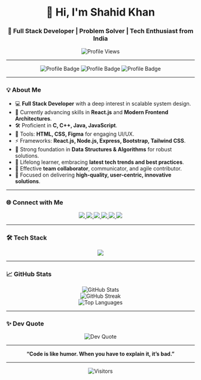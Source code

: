 <h1 align="center">👋 Hi, I'm Shahid Khan</h1>
<h3 align="center">🚀 Full Stack Developer | Problem Solver | Tech Enthusiast from India</h3>

<p align="center">
  <img src="https://komarev.com/ghpvc/?username=vampsdamon&label=Profile%20Views&color=0e75b6&style=flat" alt="Profile Views"/>
</p>

---

<div align="center">
  
  ![Profile Badge](https://img.shields.io/badge/Code-FullStack-blue?style=for-the-badge)
  ![Profile Badge](https://img.shields.io/badge/Focus-React.js-lightgrey?style=for-the-badge)
  ![Profile Badge](https://img.shields.io/badge/Passion-Problem%20Solving-critical?style=for-the-badge)
  
</div>

---

### 💡 About Me

- 💻 **Full Stack Developer** with a deep interest in scalable system design.
- 🌱 Currently advancing skills in **React.js** and **Modern Frontend Architectures**.
- 🛠️ Proficient in **C, C++, Java, JavaScript**.
- 🎨 Tools: **HTML, CSS, Figma** for engaging UI/UX.
- ⚡ Frameworks: **React.js, Node.js, Express, Bootstrap, Tailwind CSS**.
- 🧠 Strong foundation in **Data Structures & Algorithms** for robust solutions.
- 🔭 Lifelong learner, embracing **latest tech trends and best practices**.
- 🤝 Effective **team collaborator**, communicator, and agile contributor.
- 🚀 Focused on delivering **high-quality, user-centric, innovative solutions**.

---

### 🌐 Connect with Me

<p align="center">
  <a href="https://twitter.com/vampsdamon59922" target="_blank">
    <img src="https://img.shields.io/badge/Twitter-1DA1F2?style=for-the-badge&logo=twitter&logoColor=white"/>
  </a>
  <a href="https://linkedin.com/in/md-shahid-khan-1a471b153" target="_blank">
    <img src="https://img.shields.io/badge/LinkedIn-0077B5?style=for-the-badge&logo=linkedin&logoColor=white"/>
  </a>
  <a href="https://stackoverflow.com/users/22066260" target="_blank">
    <img src="https://img.shields.io/badge/StackOverflow-FE7A16?style=for-the-badge&logo=stackoverflow&logoColor=white"/>
  </a>
  <a href="https://www.hackerrank.com/shahidseran786" target="_blank">
    <img src="https://img.shields.io/badge/HackerRank-2EC866?style=for-the-badge&logo=hackerrank&logoColor=white"/>
  </a>
  <a href="https://leetcode.com/shahid_vk18" target="_blank">
    <img src="https://img.shields.io/badge/LeetCode-FFA116?style=for-the-badge&logo=leetcode&logoColor=black"/>
  </a>
  <a href="https://auth.geeksforgeeks.org/user/shahidseran786" target="_blank">
    <img src="https://img.shields.io/badge/GeeksforGeeks-0F9D58?style=for-the-badge&logo=geeksforgeeks&logoColor=white"/>
  </a>
</p>

---

### 🛠️ Tech Stack

<p align="center">
  <img src="https://skillicons.dev/icons?i=c,cpp,java,js,html,css,react,nodejs,express,mongodb,mysql,php,bootstrap,tailwind,figma,git,linux" />
</p>

---

### 📈 GitHub Stats

<p align="center">
  <img src="https://github-readme-stats.vercel.app/api?username=vampsDamon&theme=tokyonight&show_icons=true&hide_border=true" alt="GitHub Stats"/>
  <br/>
  <img src="https://github-readme-streak-stats.herokuapp.com/?user=vampsDamon&theme=tokyonight&hide_border=true" alt="GitHub Streak"/>
  <br/>
  <img src="https://github-readme-stats.vercel.app/api/top-langs/?username=vampsDamon&theme=tokyonight&hide_border=true&layout=compact" alt="Top Languages"/>
</p>

---

### ✨ Dev Quote

<p align="center">
  <img src="https://quotes-github-readme.vercel.app/api?type=horizontal&theme=tokyonight" alt="Dev Quote"/>
</p>

---

<p align="center">
  <b>“Code is like humor. When you have to explain it, it’s bad.”</b>
</p>

---

<div align="center">

![Visitors](https://visitor-badge.laobi.icu/badge?page_id=vampsDamon)

</div>
